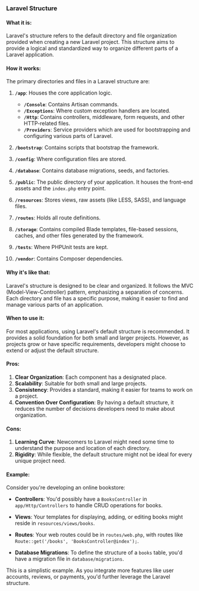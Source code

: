 ### Laravel Structure

#### What it is:
Laravel's structure refers to the default directory and file organization provided when creating a new Laravel project. This structure aims to provide a logical and standardized way to organize different parts of a Laravel application.

#### How it works:
The primary directories and files in a Laravel structure are:

1. **`/app`**: Houses the core application logic.
   - **`/Console`**: Contains Artisan commands.
   - **`/Exceptions`**: Where custom exception handlers are located.
   - **`/Http`**: Contains controllers, middleware, form requests, and other HTTP-related files.
   - **`/Providers`**: Service providers which are used for bootstrapping and configuring various parts of Laravel.

2. **`/bootstrap`**: Contains scripts that bootstrap the framework.

3. **`/config`**: Where configuration files are stored.

4. **`/database`**: Contains database migrations, seeds, and factories.

5. **`/public`**: The public directory of your application. It houses the front-end assets and the `index.php` entry point.

6. **`/resources`**: Stores views, raw assets (like LESS, SASS), and language files.

7. **`/routes`**: Holds all route definitions.

8. **`/storage`**: Contains compiled Blade templates, file-based sessions, caches, and other files generated by the framework.

9. **`/tests`**: Where PHPUnit tests are kept.

10. **`/vendor`**: Contains Composer dependencies.

#### Why it's like that:
Laravel's structure is designed to be clear and organized. It follows the MVC (Model-View-Controller) pattern, emphasizing a separation of concerns. Each directory and file has a specific purpose, making it easier to find and manage various parts of an application.

#### When to use it:
For most applications, using Laravel's default structure is recommended. It provides a solid foundation for both small and larger projects. However, as projects grow or have specific requirements, developers might choose to extend or adjust the default structure.

#### Pros:
1. **Clear Organization**: Each component has a designated place.
2. **Scalability**: Suitable for both small and large projects.
3. **Consistency**: Provides a standard, making it easier for teams to work on a project.
4. **Convention Over Configuration**: By having a default structure, it reduces the number of decisions developers need to make about organization.

#### Cons:
1. **Learning Curve**: Newcomers to Laravel might need some time to understand the purpose and location of each directory.
2. **Rigidity**: While flexible, the default structure might not be ideal for every unique project need.

#### Example:
Consider you're developing an online bookstore:

- **Controllers**: You'd possibly have a `BooksController` in `app/Http/Controllers` to handle CRUD operations for books.
  
- **Views**: Your templates for displaying, adding, or editing books might reside in `resources/views/books`.
  
- **Routes**: Your web routes could be in `routes/web.php`, with routes like `Route::get('/books', 'BooksController@index');`.
  
- **Database Migrations**: To define the structure of a `books` table, you'd have a migration file in `database/migrations`.

This is a simplistic example. As you integrate more features like user accounts, reviews, or payments, you'd further leverage the Laravel structure.
